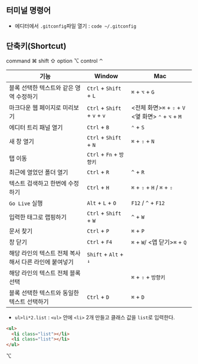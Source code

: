 ## 터미널 명령어

- 에디터에서 `.gitconfig`파일 열기 : `code ~/.gitconfig`

## 단축키(Shortcut)

command ⌘ shift ⇧ option ⌥ control ⌃

| 기능                                                  | Window                       | Mac                                                  |
| ----------------------------------------------------- | ---------------------------- | ---------------------------------------------------- |
| 블록 선택한 텍스트와 같은 영역 수정하기               | `Ctrl` + `Shift` + `L`       | `⌘` + `⌥` + `G`                                      |
| 마크다운 웹 페이지로 미리보기                         | `Ctrl` + `Shift` + `v` + `v` | <전체 화면>`⌘` + `⇧` + `V` <옆 화면> `⌃` + `⌥` + `M` |
| 에디터 트리 패널 열기                                 | `Ctrl` + `B`                 | `⌃` + `S`                                            |
| 새 창 열기                                            | `Ctrl` + `Shift` + `N`       | `⌘` + `⇧` + `N`                                      |
| 탭 이동                                               | `Ctrl` + `Fn` + `방향키`     |
| 최근에 열었던 폴더 열기                               | `Ctrl` + `R`                 | `^` + `R`                                            |
| 텍스트 검색하고 한번에 수정하기                       | `Ctrl` + `H`                 | `⌘` + `⇧` + `H` / `⌘` + `⇧`                          |
| `Go Live` 실행                                        | `Alt` + `L` + `O`            | `F12` / `^` + `F12`                                  |
| 입력한 태그로 랩핑하기                                | `Ctrl` + `Shift` + `W`       | `^` + `W`                                            |
| 문서 찾기                                             | `Ctrl` + `P`                 | `⌘` + `P`                                            |
| 창 닫기                                               | `Ctrl` + `F4`                | `⌘` + `W`/ <앱 닫기>`⌘` + `Q`                        |
| 해당 라인의 텍스트 전체 복사해서 다른 라인에 붙여넣기 | `Shift` + `Alt` + `↓`        |
| 해당 라인의 텍스트 전체 블록 선택                     |                              | `⌘` + `⇧` + `방향키`                                 |
| 블록 선택한 텍스트와 동일한 텍스트 선택하기           | `Ctrl` + `D`                 | `⌘` + `D`                                            |

- `ul>li*2.list` : `<ul>` 안에 `<li>` 2개 만들고 클래스 값을 `list`로 입력한다.

```html
<ul>
  <li class="list"></li>
  <li class="list"></li>
</ul>
```

⌥
